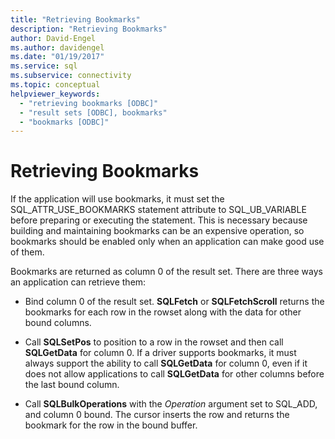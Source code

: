 ```yaml
---
title: "Retrieving Bookmarks"
description: "Retrieving Bookmarks"
author: David-Engel
ms.author: davidengel
ms.date: "01/19/2017"
ms.service: sql
ms.subservice: connectivity
ms.topic: conceptual
helpviewer_keywords:
  - "retrieving bookmarks [ODBC]"
  - "result sets [ODBC], bookmarks"
  - "bookmarks [ODBC]"
---
```

# Retrieving Bookmarks
If the application will use bookmarks, it must set the SQL_ATTR_USE_BOOKMARKS statement attribute to SQL_UB_VARIABLE before preparing or executing the statement. This is necessary because building and maintaining bookmarks can be an expensive operation, so bookmarks should be enabled only when an application can make good use of them.  
  
 Bookmarks are returned as column 0 of the result set. There are three ways an application can retrieve them:  
  
-   Bind column 0 of the result set. **SQLFetch** or **SQLFetchScroll** returns the bookmarks for each row in the rowset along with the data for other bound columns.  
  
-   Call **SQLSetPos** to position to a row in the rowset and then call **SQLGetData** for column 0. If a driver supports bookmarks, it must always support the ability to call **SQLGetData** for column 0, even if it does not allow applications to call **SQLGetData** for other columns before the last bound column.  
  
-   Call **SQLBulkOperations** with the *Operation* argument set to SQL_ADD, and column 0 bound. The cursor inserts the row and returns the bookmark for the row in the bound buffer.
